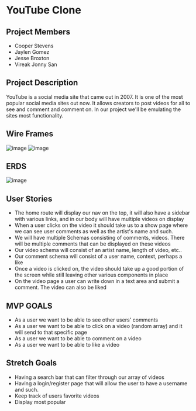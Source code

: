 # YouTube Clone
## Project Members
- Cooper Stevens
- Jaylen Gomez
- Jesse Broxton
- Vireak Jonny San
## Project Description
YouTube is a social media site that came out in 2007. It is one of the most popular social media sites out now. It allows creators to post videos for all to see and comment and comment on.
In our project we'll be emulating the sites most functionality.
## Wire Frames
![image](https://github.com/scarletknight13/project2/blob/main/Screen%20Shot%202022-04-26%20at%201.29.56%20PM%20(2).png)
![image](https://github.com/scarletknight13/project2/blob/main/Screen%20Shot%202022-04-26%20at%202.49.44%20PM.png)
## ERDS
![image](https://github.com/scarletknight13/project2/blob/main/image%20(1).png)
## User Stories
- The home route will display our nav on the top, it will also have a sidebar with various links, and in our body will have multiple videos on display
- When a user clicks on the video it should take us to a show page where we can see user comments as well as the artist's name and such.
- We will have multiple Schemas consisting of comments, videos. There will be multiple comments that can be displayed on these videos
- Our video schema will consist of an artist name, length of video, etc..
- Our comment schema will consist of a user name, context, perhaps a like
- Once a video is clicked on, the video should take up a good portion of the screen while still leaving other various components in place
- On the video page a user can write down in a text area and submit a comment. The video can also be liked
## MVP GOALS
- As a user we want to be able to see other users' comments
- As a user we want to be able to click on a video (random array) and it will send to that specific page
- As a user we want to be able to comment on a video
- As a user we want to be able to like a video
## Stretch Goals
- Having a search bar that can filter through our array of videos
- Having a login/register page that will allow the user to have a username and such.
- Keep track of users favorite videos
- Display most popular
